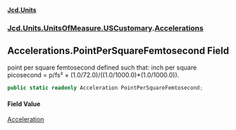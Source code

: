 #### [Jcd.Units](index.md 'index')
### [Jcd.Units.UnitsOfMeasure.USCustomary](Jcd.Units.UnitsOfMeasure.USCustomary.md 'Jcd.Units.UnitsOfMeasure.USCustomary').[Accelerations](Accelerations.md 'Jcd.Units.UnitsOfMeasure.USCustomary.Accelerations')

## Accelerations.PointPerSquareFemtosecond Field

point per square femtosecond defined such that: inch per square picosecond = p/fs² ×
(1.0/72.0)/((1.0/1000.0)*(1.0/1000.0)).

```csharp
public static readonly Acceleration PointPerSquareFemtosecond;
```

#### Field Value
[Acceleration](Acceleration.md 'Jcd.Units.UnitTypes.Acceleration')